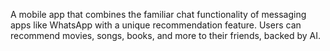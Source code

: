 A mobile app that combines the familiar chat functionality of messaging apps like WhatsApp with a unique recommendation feature. Users can recommend movies, songs, books, and more to their friends, backed by AI.